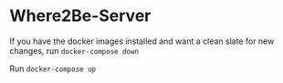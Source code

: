 # Where2Be-Server

If you have the docker images installed and want a clean slate for new changes, run `docker-compose down`

Run `docker-compose up`
